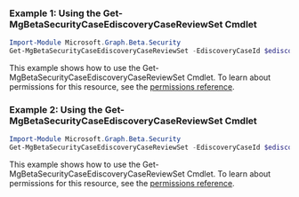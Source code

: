 ### Example 1: Using the Get-MgBetaSecurityCaseEdiscoveryCaseReviewSet Cmdlet
```powershell
Import-Module Microsoft.Graph.Beta.Security
Get-MgBetaSecurityCaseEdiscoveryCaseReviewSet -EdiscoveryCaseId $ediscoveryCaseId -EdiscoveryReviewSetId $ediscoveryReviewSetId
```
This example shows how to use the Get-MgBetaSecurityCaseEdiscoveryCaseReviewSet Cmdlet.
To learn about permissions for this resource, see the [permissions reference](/graph/permissions-reference).
### Example 2: Using the Get-MgBetaSecurityCaseEdiscoveryCaseReviewSet Cmdlet
```powershell
Import-Module Microsoft.Graph.Beta.Security
Get-MgBetaSecurityCaseEdiscoveryCaseReviewSet -EdiscoveryCaseId $ediscoveryCaseId
```
This example shows how to use the Get-MgBetaSecurityCaseEdiscoveryCaseReviewSet Cmdlet.
To learn about permissions for this resource, see the [permissions reference](/graph/permissions-reference).
